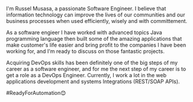 I'm Russel Musasa, a passionate Software Engineer. I believe that information technology can improve the lives of our communities and our business processes when used efficiently, wisely and with committement.

As a software engieer I have worked with advanced topics Java programming language then built some of the amazing applications that make customer's life easier and bring profit to the companies I have been working for, and I'm ready to discuss on those fantastic projects.

Acquiring DevOps skills has been definitely one of the big steps of my career as a software engineer, and for me the next step of my career is to get a role as a DevOps Engineer. Currently, I work a lot in the web applications development and systems Integrations (REST/SOAP APIs).

#ReadyForAutomation😊
